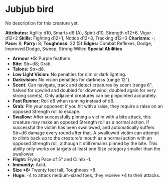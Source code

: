 # Jubjub bird

No description for this creature yet.

**Attributes:** Agility d10, Smarts d6 (A), Spirit d10, Strength d12+6,
Vigor d12+2
**Skills:** Fighting d12+1, Notice d12+3, Tracking d12+3
**Charisma:** -; **Pace:** 8; **Parry:** 8; **Toughness:** 22 (5)
**Edges:** Combat Reflexes, Dodge, Improved Dodge, Sweep, Strong Willed
**Special Abilities**

- **Armour +5:** Purple feathers.
- **Bite:** Str+d8; Grab.
- **Talons:** Str+d8.
- **Low Light Vision:** No penalties for dim or dark lighting.
- **Darkvision:** No vision penalties for darkness (range 12").
- **Scent:** Can navigate, track and detect creatures by scent (range
6", halved for upwind and doubled for downwind, doubled again for very
strong scents). Only adjacent creatures can be pinpointed accurately.
- **Fast Runner:** Roll d8 when running instead of d6.
- **Grab:** Pin your opponent if you hit with a raise, they require a
raise on an opposed Strength roll to escape.
- **Swallow:** After successfully pinning a victim with a bite attack,
this creature may make an opposed Strength roll as a normal action. If
successful the victim has been swallowed, and automatically suffers
Str+d6 damage every round after that. A swallowed victim can attempt to
climb back up to the creature's mouth as a normal action with an
opposed Strength roll, although it still remains pinned by the bite.
This ability only works on targets at least one Size category smaller
than the swallower.
- **Flight:** Flying Pace of 5" and Climb -1.
- **Immunity:** Acid.
- **Size +8:** Twenty feet tall; Toughness +8.
- **Huge:** -4 to attack medium-sized foes, they receive +4 to their
attacks.
